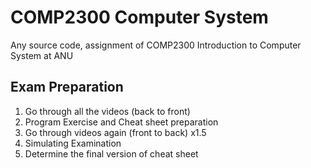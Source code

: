 COMP2300 Computer System
========================

Any source code, assignment of COMP2300 Introduction to Computer System at ANU

Exam Preparation
-----------
1. Go through all the videos (back to front)
2. Program Exercise and Cheat sheet preparation
3. Go through videos again (front to back)  x1.5
4. Simulating Examination
5. Determine the final version of cheat sheet